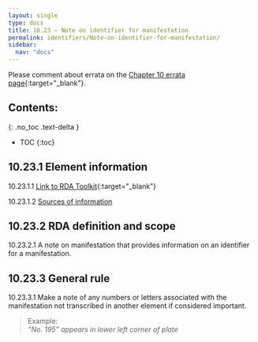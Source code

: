 ```yaml
---
layout: single
type: docs
title: 10.23 — Note on identifier for manifestation 
permalink: identifiers/Note-on-identifier-for-manifestation/
sidebar:
  nav: "docs"
---
```


Please comment about errata on the [Chapter 10 errata page](https://docs.google.com/document/d/1S-ppDuSz0STqOURYVJ6tM5PmjqkF7g2ZPN7Cx3uVWZE/edit#heading=h.s0r1xb67px9k){:target="_blank"}.

## Contents:
{: .no_toc .text-delta }

- TOC
{:toc}

## 10.23.1 Element information

<a name="10.23.1.1">10.23.1.1</a> [Link to RDA Toolkit](https://beta.rdatoolkit.org/Content/Index?externalId=en-US_ala-6675ffdb-720d-3cba-a10a-4ff166ec6f6d){:target="_blank"}

<a name="10.23.1.2">10.23.1.2</a> [Sources of information](/DCRMR/identifiers/#10011-sources-of-information)

## 10.23.2 RDA definition and scope

<a name="10.23.2.1">10.23.2.1</a> A note on manifestation that provides information on an identifier for a manifestation.

## 10.23.3 General rule

<a name="10.23.3.1">10.23.3.1</a> Make a note of any numbers or letters associated with the manifestation not transcribed in another element if considered important.

>Example:  
> <CITE>“No. 195” appears in lower left corner of plate</CITE>